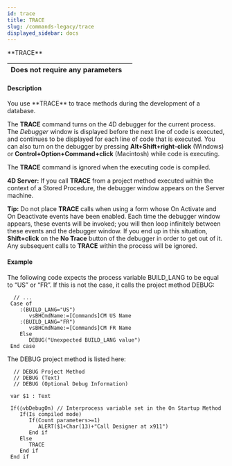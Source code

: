 ```yaml
---
id: trace
title: TRACE
slug: /commands-legacy/trace
displayed_sidebar: docs
---
```


<!--REF #_command_.TRACE.Syntax-->**TRACE**<!-- END REF-->
<!--REF #_command_.TRACE.Params-->
| Does not require any parameters |  |
| --- | --- |

<!-- END REF-->

#### Description 

<!--REF #_command_.TRACE.Summary-->You use **TRACE** to trace methods during the development of a database.<!-- END REF-->

The **TRACE** command turns on the 4D debugger for the current process. The *Debugger* window is displayed before the next line of code is executed, and continues to be displayed for each line of code that is executed. You can also turn on the debugger by pressing **Alt+Shift+right-click** (Windows) or **Control+Option+Command+click** (Macintosh) while code is executing.

The **TRACE** command is ignored when the executing code is compiled. 

**4D Server:** If you call **TRACE** from a project method executed within the context of a Stored Procedure, the debugger window appears on the Server machine.

**Tip:** Do not place **TRACE** calls when using a form whose On Activate and On Deactivate events have been enabled. Each time the debugger window appears, these events will be invoked; you will then loop infinitely between these events and the debugger window. If you end up in this situation, **Shift+click** on the **No Trace**  button of the debugger in order to get out of it. Any subsequent calls to **TRACE** within the process will be ignored.

#### Example 

The following code expects the process variable BUILD\_LANG to be equal to “US” or “FR”. If this is not the case, it calls the project method DEBUG:

```4d
  // ...
 Case of
    :(BUILD_LANG="US")
       vsBHCmdName:=[Commands]CM US Name
    :(BUILD_LANG="FR")
       vsBHCmdName:=[Commands]CM FR Name
    Else
       DEBUG("Unexpected BUILD_LANG value")
 End case
```

The DEBUG project method is listed here:

```4d
  // DEBUG Project Method
  // DEBUG (Text)
  // DEBUG (Optional Debug Information)
 
 var $1 : Text
 
 If(◊vbDebugOn) // Interprocess variable set in the On Startup Method
    If(Is compiled mode)
       If(Count parameters>=1)
          ALERT($1+Char(13)+"Call Designer at x911")
       End if
    Else
       TRACE
    End if
 End if
```
